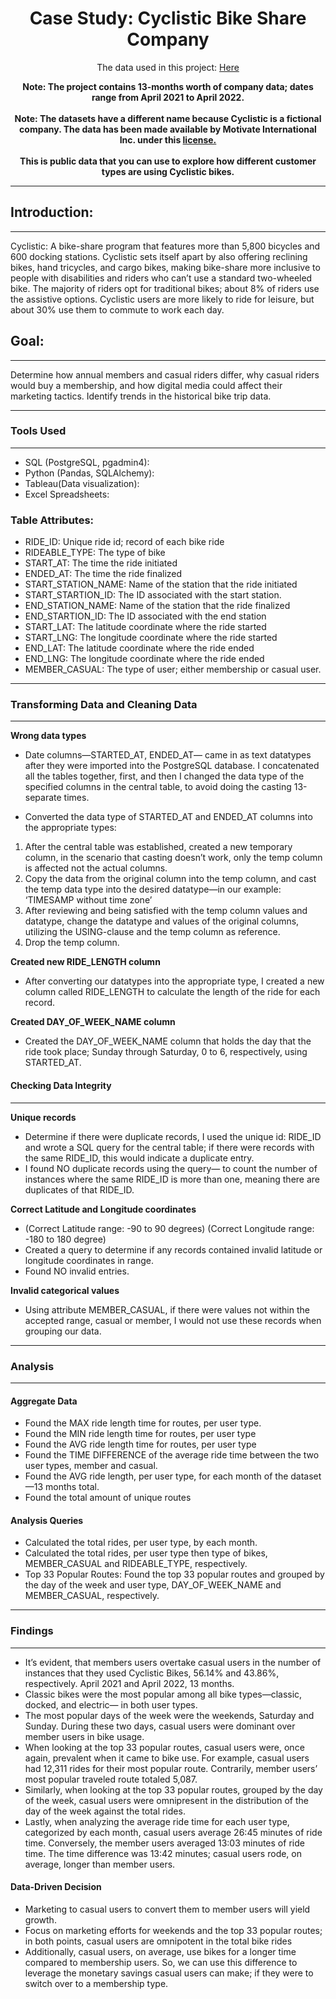 <h1 align = "center"> Case Study: Cyclistic Bike Share Company </h1>

<p align = "center"> The data used in this project: <a href = "https://divvy-tripdata.s3.amazonaws.com/index.html">Here</a>
</p>

<p align = "center">   
    <b>Note: The project contains 13-months worth of company data; dates range from April 2021 to April 2022.
    <br><br>
     Note: The datasets have a different name because Cyclistic is a fictional company. The data has been made available by Motivate International Inc. under this <a href = "https://divvy-tripdata.s3.amazonaws.com/index.html">license. </a> 
        <br><br>This is public data that you can use to explore how different customer types are using Cyclistic bikes. 
    </b>
</p>


---


## Introduction:
---
    
Cyclistic: A bike-share program that features more than 5,800 bicycles and 600 docking stations. Cyclistic sets itself apart by also offering reclining bikes, hand tricycles, and cargo bikes, making bike-share more inclusive to people with disabilities and riders who can’t use a standard two-wheeled bike. The majority of riders opt for traditional bikes; about 8% of riders use the assistive options. Cyclistic users are more likely to ride for leisure, but about 30% use them to commute to work each day.

    
## Goal:
---
    
Determine how annual members and casual riders differ, why casual riders would buy a membership, and how digital media could affect their marketing tactics. Identify trends in the historical bike trip data.

---    
### Tools Used
---

- SQL (PostgreSQL, pgadmin4):
- Python (Pandas, SQLAlchemy):
- Tableau(Data visualization):
 - Excel Spreadsheets:
    
### Table Attributes:

- RIDE_ID: Unique ride id; record of each bike ride 
- RIDEABLE_TYPE: The type of bike
- START_AT: The time the ride initiated 
- ENDED_AT: The time the ride finalized
- START_STATION_NAME: Name of the station that the ride initiated
- START_STARTION_ID: The ID associated with the start station.
- END_STATION_NAME: Name of the station that the ride finalized
- END_STARTION_ID: The ID associated with the end station
- START_LAT: The latitude coordinate where the ride started
- START_LNG: The longitude coordinate where the ride started
- END_LAT: The latitude coordinate where the ride ended
- END_LNG: The longitude coordinate where the ride ended
- MEMBER_CASUAL: The type of user; either membership or casual user.



---  
### Transforming Data and Cleaning Data
---

**Wrong data types**

- Date columns—STARTED_AT, ENDED_AT— came in as text datatypes after they were imported into the PostgreSQL database. I concatenated all the tables together, first, and then I changed the data type of the specified columns in the central table, to avoid doing the casting 13-separate times.

- Converted the data type of STARTED_AT and ENDED_AT columns into the appropriate types:

1) After the central table was established, created a new temporary column, in the scenario that casting doesn’t work, only the temp column is affected not the actual columns. 
2) Copy the data from the original column into the temp column, and cast the temp data type into the desired datatype—in our example: ‘TIMESAMP without time zone’
3) After reviewing and being satisfied with the temp column values and datatype, change the datatype and values of the original columns, utilizing the USING-clause and the temp column as reference.
4) Drop the temp column.

**Created new RIDE_LENGTH column**

- After converting our datatypes into the appropriate type, I created a new column called RIDE_LENGTH to calculate the length of the ride for each record.

**Created DAY_OF_WEEK_NAME column**

- Created the DAY_OF_WEEK_NAME column that holds the day that the ride took place; Sunday through Saturday, 0 to 6, respectively, using STARTED_AT.



#### Checking Data Integrity
---

**Unique records**

- Determine if there were duplicate records, I used the unique id: RIDE_ID and wrote a SQL query for the central table; if there were records with the same RIDE_ID, this would indicate a duplicate entry.
- I found NO duplicate records using the query— to count the number of instances where the same RIDE_ID is more than one, meaning there are duplicates of that RIDE_ID.

**Correct Latitude and Longitude coordinates**

- (Correct Latitude range: -90 to 90 degrees) (Correct Longitude range: -180 to 180 degree)
- Created a query to determine if any records contained invalid latitude or longitude coordinates in range. 
- Found NO invalid entries.

**Invalid categorical values**

- Using attribute MEMBER_CASUAL, if there were values not within the accepted range, casual or member, I would not use these records when grouping our data. 

---
### Analysis
---

#### Aggregate Data

-	Found the MAX ride length time for routes, per user type.
-	Found the MIN ride length time for routes, per user type
-	Found the AVG ride length time for routes, per user type
-	Found the TIME DIFFERENCE of the average ride time between the two user types, member and casual. 
-	Found the AVG ride length, per user type, for each month of the dataset—13 months total.
-	Found the total amount of unique routes

#### Analysis Queries

-	Calculated the total rides, per user type, by each month.
-	Calculated the total rides, per user type then type of bikes, MEMBER_CASUAL and RIDEABLE_TYPE, respectively.
-	Top 33 Popular Routes: Found the top 33 popular routes and grouped by the day of the week and user type, DAY_OF_WEEK_NAME and MEMBER_CASUAL, respectively.

---
### Findings
---

-	It’s evident, that members users overtake casual users in the number of instances that they used Cyclistic Bikes, 56.14% and 43.86%, respectively. April 2021 and April 2022, 13 months.
-	Classic bikes were the most popular among all bike types—classic, docked, and electric— in both user types. 
-	The most popular days of the week were the weekends, Saturday and Sunday. During these two days, casual users were dominant over member users in bike usage.
-	When looking at the top 33 popular routes, casual users were, once again, prevalent when it came to bike use. For example, casual users had 12,311 rides for their most popular route. Contrarily, member users’ most popular traveled route totaled 5,087.
-	Similarly, when looking at the top 33 popular routes, grouped by the day of the week, casual users were omnipresent in the distribution of the day of the week against the total rides. 
-	Lastly, when analyzing the average ride time for each user type, categorized by each month, casual users average 26:45 minutes of ride time. Conversely, the member users averaged 13:03 minutes of ride time. The time difference was 13:42 minutes; casual users rode, on average, longer than member users.

#### Data-Driven Decision

-	Marketing to casual users to convert them to member users will yield growth.
-	Focus on marketing efforts for weekends and the top 33 popular routes; in both points, casual users are omnipotent in the total bike rides
-	Additionally, casual users, on average, use bikes for a longer time compared to membership users. So, we can use this difference to leverage the monetary savings casual users can make; if they were to switch over to a membership type.

    
    
    
    
    
    
    
    
    
    
    
    
    
    
    
    
    
    
    
    
    
    
    
    
